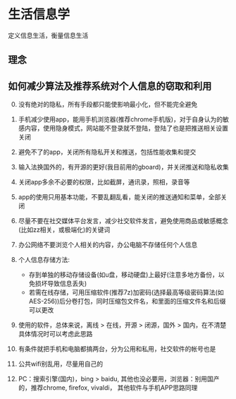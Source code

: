 # 生活信息学

定义信息生活，衡量信息生活

## 理念

## 如何减少算法及推荐系统对个人信息的窃取和利用

0. 没有绝对的隐私，所有手段都只能使影响最小化，但不能完全避免
1. 手机减少使用app，能用手机浏览器(推荐chrome手机版)，对于自身认为的敏感内容，使用隐身模式，网站能不登录就不登陆，登陆了也是把推送相关设置关闭
2. 避免不了的app，关闭所有隐私开关和推送，包括性能收集和提交
3. 输入法换国外的，有开源的更好(我目前用的gboard)，并关闭推送和隐私收集
4. 关闭app多余不必要的权限，比如截屏，通讯录，照相，录音等
5. app的使用只用基本功能，不要乱翻乱看，能关闭的推送通知和菜单，全部关闭
6. 尽量不要在社交媒体平台发言，减少社交软件发言，避免使用商品或敏感概念(比如zz相关，或极端化)的关键词
7. 办公网络不要浏览个人相关的内容，办公电脑不存储任何个人信息
8. 个人信息存储方法:
   - 存到单独的移动存储设备(如u盘，移动硬盘)上最好(注意多地方备份，以免损坏导致信息丢失)
   - 若需在线存储，可用压缩软件(推荐7z)加密码(选择最高等级密码算法(如AES-256))后分卷打包，同时压缩包文件名，和里面的压缩文件名和后缀可以更改

9. 使用的软件，总体来说，离线 > 在线，开源 > 闭源，国外 > 国内，在不清楚具体情况时可以考虑此思路
10. 有条件就把手机和电脑都搞两台，分为公用和私用，社交软件的帐号也是
11. 公共wifi别乱用，尽量用自己的
12. PC：搜索引擎(国内)，bing > baidu, 其他也没必要用，浏览器：别用国产的，推荐chrome, firefox, vivaldi， 其他软件与手机APP思路同理
